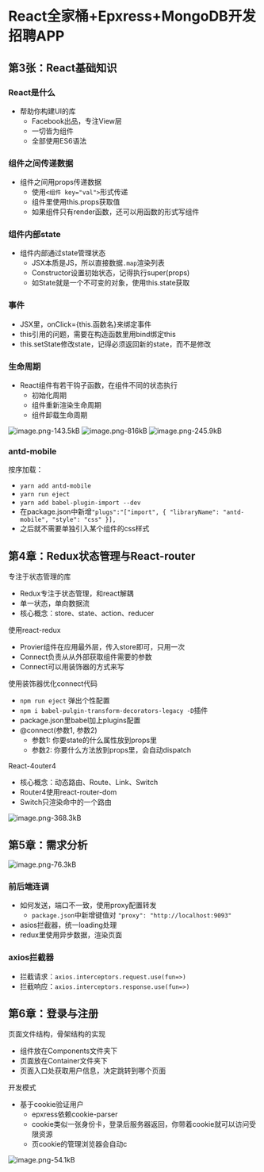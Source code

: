# React全家桶+Epxress+MongoDB开发招聘APP

## 第3张：React基础知识

### React是什么

- 帮助你构建UI的库
  - Facebook出品，专注View层
  - 一切皆为组件
  - 全部使用ES6语法

### 组件之间传递数据

- 组件之间用props传递数据
  - 使用`<组件 key="val">`形式传递
  - 组件里使用this.props获取值
  - 如果组件只有render函数，还可以用函数的形式写组件

### 组件内部state

- 组件内部通过state管理状态
  - JSX本质是JS，所以直接数据`.map`渲染列表
  - Constructor设置初始状态，记得执行super(props)
  - 如State就是一个不可变的对象，使用this.state获取

### 事件

- JSX里，onClick={this.函数名}来绑定事件
- this引用的问题，需要在构造函数里用bind绑定this
- this.setState修改state，记得必须返回新的state，而不是修改

### 生命周期

- React组件有若干钩子函数，在组件不同的状态执行
  - 初始化周期
  - 组件重新渲染生命周期
  - 组件卸载生命周期

![image.png-143.5kB][1]
![image.png-816kB][2]
![image.png-245.9kB][3]

### antd-mobile

按序加载：

- `yarn add antd-mobile`
- `yarn run eject`
- `yarn add babel-plugin-import --dev`
- 在package.json中新增`"plugs":"["import", { "libraryName": "antd-mobile", "style": "css" }],`
- 之后就不需要单独引入某个组件的css样式

## 第4章：Redux状态管理与React-router

专注于状态管理的库

- Redux专注于状态管理，和react解耦
- 单一状态，单向数据流
- 核心概念：store、state、action、reducer

使用react-redux

- Provier组件在应用最外层，传入store即可，只用一次
- Connect负责从从外部获取组件需要的参数
- Connect可以用装饰器的方式来写

使用装饰器优化connect代码

- `npm run eject` 弹出个性配置
- `npm i babel-pulgin-transform-decorators-legacy -D`插件
- package.json里babel加上plugins配置
- @connect(参数1, 参数2)
  - 参数1: 你要state的什么属性放到props里
  - 参数2: 你要什么方法放到props里，会自动dispatch

React-4outer4

- 核心概念：动态路由、Route、Link、Switch
- Router4使用react-router-dom
- Switch只渲染命中的一个路由

![image.png-368.3kB][4]

## 第5章：需求分析

![image.png-76.3kB][5]

### 前后端连调

- 如何发送，端口不一致，使用proxy配置转发
  - `package.json`中新增键值对 `"proxy": "http://localhost:9093"`
- asios拦截器，统一loading处理
- redux里使用异步数据，渲染页面

### axios拦截器

- 拦截请求：`axios.interceptors.request.use(fun=>)`
- 拦截响应：`axios.interceptors.response.use(fun=>)`

## 第6章：登录与注册

页面文件结构，骨架结构的实现

  - 组件放在Components文件夹下
  - 页面放在Container文件夹下
  - 页面入口处获取用户信息，决定跳转到哪个页面

开发模式

- 基于cookie验证用户
  - epxress依赖cookie-parser
  - cookie类似一张身份卡，登录后服务器返回，你带着cookie就可以访问受限资源
  - 页cookie的管理浏览器会自动c

![image.png-54.1kB][6]


  [1]: http://static.zybuluo.com/szy0syz/wojlnmcp2la4uxv0xe35juec/image.png
  [2]: http://static.zybuluo.com/szy0syz/3a1slmbmhcvnwing382lmxg6/image.png
  [3]: http://static.zybuluo.com/szy0syz/qsypkctj5nxokbgzsibddtgy/image.png
  [4]: http://static.zybuluo.com/szy0syz/qj84ur9i8gy9wazzbc1ekyot/image.png
  [5]: http://static.zybuluo.com/szy0syz/34p3ka7shlkx3y19656zvk6x/image.png
  [6]: http://static.zybuluo.com/szy0syz/p1kbyo53dardei7zopsappyj/image.png
